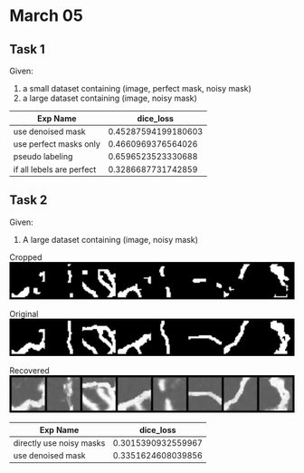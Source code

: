 # March 05

<!--**SPR - 16 - E1**
<img src="images/SPR - 16 - E1/origin.jpg" width="200"> <img src="images/SPR - 16 - E1/target.png" width="200"> <img src="images/SPR - 16 - E1/pred.png" width="210"> 

**SPR - 16 - E4**
<img src="images/SPR - 16 - E4/origin.jpg" width="200"> <img src="images/SPR - 16 - E4/target.png" width="200"> <img src="images/SPR - 16 - E4/pred.png" width="200"> -->



## Task 1

Given:
1. a small dataset containing (image, perfect mask, noisy mask)
2. a large dataset containing (image, noisy mask)


|                 Exp Name                |      dice_loss      |
|-----------------------------------------|---------------------|
|  use denoised mask      | 0.45287594199180603 |
| 	use perfect masks only  |  0.4660969376564026 |
|  pseudo labeling          |  0.6596523523330688 |
|  if all lebels are perfect |  0.3286687731742859 |


## Task 2

Given:
1. A large dataset containing (image, noisy mask)


Cropped
<img src="image/999_mask_cropped.png" width="1000"> 

Original
<img src="image/999_org.png" width="1000"> 

Recovered
<img src="image/999_recoverd.png" width="1000"> 


|                 Exp Name                |      dice_loss      |
|-----------------------------------------|---------------------|
|  directly use noisy masks    | 0.3015390932559967 |
| 	use denoised mask			 |  0.3351624608039856 |